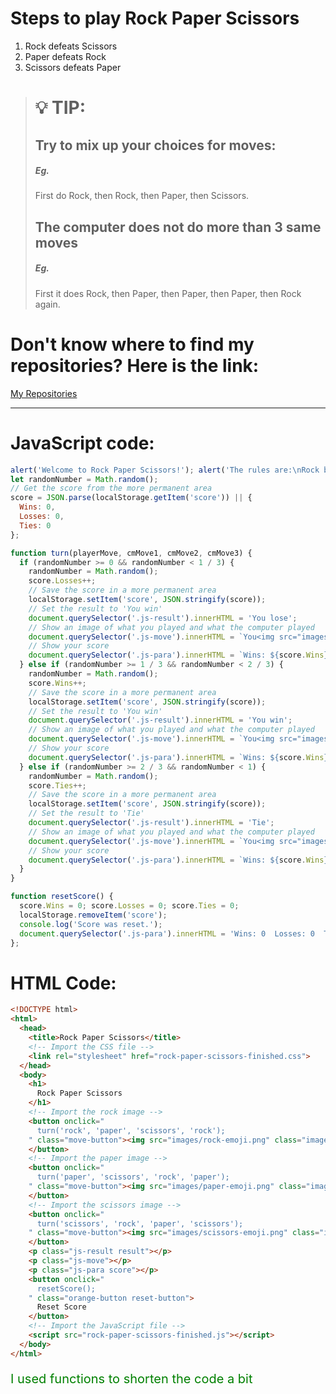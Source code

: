 Steps to play Rock Paper Scissors
=================================
1. Rock defeats Scissors
2. Paper defeats Rock
3. Scissors defeats Paper
> :bulb: TIP:
> ===========
> Try to mix up your choices for moves:
> -------------------------------------
> ##### Eg.
> First do Rock, then Rock, then Paper, then Scissors.
>
> The computer does not do more than 3 same moves
> -----------------------------------------------
> ##### Eg.
> First it does Rock, then Paper, then Paper, then Paper, then Rock again.

Don't know where to find my repositories? Here is the link:
===========================================================
<a href="https://github.com/advik01-byte">My Repositories</a>
_____________________________________________________________
JavaScript code:
================
```JavaScript
alert('Welcome to Rock Paper Scissors!'); alert('The rules are:\nRock beats Scissors\nScissors beat Paper\nPaper beats Rock')
let randomNumber = Math.random();
// Get the score from the more permanent area
score = JSON.parse(localStorage.getItem('score')) || {
  Wins: 0,
  Losses: 0,
  Ties: 0
};

function turn(playerMove, cmMove1, cmMove2, cmMove3) {
  if (randomNumber >= 0 && randomNumber < 1 / 3) {
    randomNumber = Math.random();
    score.Losses++;
    // Save the score in a more permanent area
    localStorage.setItem('score', JSON.stringify(score));
    // Set the result to 'You win'
    document.querySelector('.js-result').innerHTML = 'You lose';
    // Show an image of what you played and what the computer played
    document.querySelector('.js-move').innerHTML = `You<img src="images/${playerMove}-emoji.png" class="image-button"><img src="images/${cmMove1}-emoji.png" class="image-button">Computer`;
    // Show your score
    document.querySelector('.js-para').innerHTML = `Wins: ${score.Wins}, Losses: ${score.Losses}, Ties: ${score.Ties}`;
  } else if (randomNumber >= 1 / 3 && randomNumber < 2 / 3) {
    randomNumber = Math.random();
    score.Wins++;
    // Save the score in a more permanent area
    localStorage.setItem('score', JSON.stringify(score));
    // Set the result to 'You win'
    document.querySelector('.js-result').innerHTML = 'You win';
    // Show an image of what you played and what the computer played
    document.querySelector('.js-move').innerHTML = `You<img src="images/${playerMove}-emoji.png" class="image-button"><img src="images/${cmMove2}-emoji.png" class="image-button">Computer`;
    // Show your score
    document.querySelector('.js-para').innerHTML = `Wins: ${score.Wins}, Losses: ${score.Losses}, Ties: ${score.Ties}`;
  } else if (randomNumber >= 2 / 3 && randomNumber < 1) {
    randomNumber = Math.random();
    score.Ties++;
    // Save the score in a more permanent area
    localStorage.setItem('score', JSON.stringify(score));
    // Set the result to 'Tie'
    document.querySelector('.js-result').innerHTML = 'Tie';
    // Show an image of what you played and what the computer played
    document.querySelector('.js-move').innerHTML = `You<img src="images/${playerMove}-emoji.png" class="image-button"><img src="images/${cmMove3}-emoji.png" class="image-button">Computer`;
    // Show your score
    document.querySelector('.js-para').innerHTML = `Wins: ${score.Wins}, Losses: ${score.Losses}, Ties: ${score.Ties}`;
  }
}

function resetScore() {
  score.Wins = 0; score.Losses = 0; score.Ties = 0;
  localStorage.removeItem('score');
  console.log('Score was reset.');
  document.querySelector('.js-para').innerHTML = 'Wins: 0  Losses: 0  Ties: 0';
};
```
HTML Code:
==========
```HTML
<!DOCTYPE html>
<html>
  <head>
    <title>Rock Paper Scissors</title>
    <!-- Import the CSS file -->
    <link rel="stylesheet" href="rock-paper-scissors-finished.css">
  </head>
  <body>
    <h1>
      Rock Paper Scissors
    </h1>
    <!-- Import the rock image -->
    <button onclick="
      turn('rock', 'paper', 'scissors', 'rock');
    " class="move-button"><img src="images/rock-emoji.png" class="image-button">
    </button>
    <!-- Import the paper image -->
    <button onclick="
      turn('paper', 'scissors', 'rock', 'paper');
    " class="move-button"><img src="images/paper-emoji.png" class="image-button">
    </button>
    <!-- Import the scissors image -->
    <button onclick="
      turn('scissors', 'rock', 'paper', 'scissors');
    " class="move-button"><img src="images/scissors-emoji.png" class="image-button">
    </button>
    <p class="js-result result"></p>
    <p class="js-move"></p>
    <p class="js-para score"></p>
    <button onclick="
      resetScore();
    " class="orange-button reset-button">
      Reset Score
    </button>
    <!-- Import the JavaScript file -->
    <script src="rock-paper-scissors-finished.js"></script>
  </body>
</html>
```
<p style="color:green;font-size:20px;">I used functions to shorten the code a bit</p>
